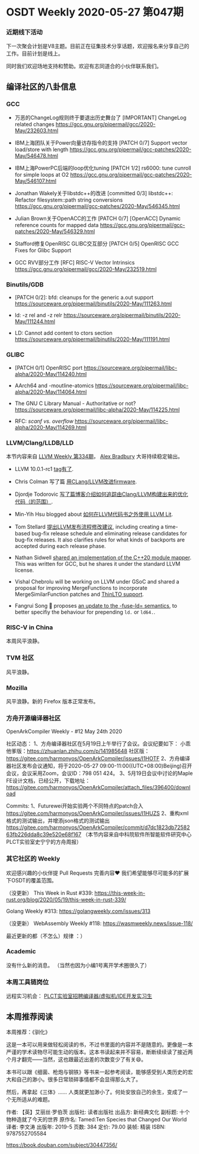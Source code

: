 # OSDT Weekly 2020-05-27 第047期

### 近期线下活动

下一次聚会计划是V8主题。目前正在征集技术分享话题，欢迎报名来分享自己的工作。目前计划是线上。

同时我们欢迎场地支持和赞助。欢迎有志同道合的小伙伴联系我们。

## 编译社区的八卦信息

### GCC

- 万恶的ChangeLog规则终于要退出历史舞台了
  [IMPORTANT] ChangeLog related changes
  https://gcc.gnu.org/pipermail/gcc/2020-May/232603.html

- IBM上海团队关于Power向量访存指令的支持
  [PATCH 0/7] Support vector load/store with length
  https://gcc.gnu.org/pipermail/gcc-patches/2020-May/546478.html  

- IBM上海PowerPC后端的loop优化tuning
  [PATCH 1/2] rs6000: tune cunroll for simple loops at O2
  https://gcc.gnu.org/pipermail/gcc-patches/2020-May/546107.html

- Jonathan Wakely关于libstdc++的改进
  [committed 0/3] libstdc++: Refactor filesystem::path string conversions
  https://gcc.gnu.org/pipermail/gcc-patches/2020-May/546345.html

- Julian Brown关于OpenACC的工作
  [PATCH 0/7] [OpenACC] Dynamic reference counts for mapped data
  https://gcc.gnu.org/pipermail/gcc-patches/2020-May/546329.html

- Stafford修复OpenRISC GLIBC交互部分
  [PATCH 0/5] OpenRISC GCC Fixes for Glibc Support

- GCC RVV部分工作
  [RFC] RISC-V Vector Intrinsics
  https://gcc.gnu.org/pipermail/gcc/2020-May/232519.html

### Binutils/GDB

- [PATCH 0/2]: bfd: cleanups for the generic a.out support
  https://sourceware.org/pipermail/binutils/2020-May/111263.html

- ld: -z rel and -z relr
  https://sourceware.org/pipermail/binutils/2020-May/111244.html

- LD: Cannot add content to ctors section
  https://sourceware.org/pipermail/binutils/2020-May/111191.html

### GLIBC

- [PATCH 0/1] OpenRISC port
  https://sourceware.org/pipermail/libc-alpha/2020-May/114240.html

- AArch64 and -moutline-atomics
  https://sourceware.org/pipermail/libc-alpha/2020-May/114064.html  

- The GNU C Library Manual - Authoritative or not?
  https://sourceware.org/pipermail/libc-alpha/2020-May/114225.html

- RFC: *scanf vs. overflow*
  https://sourceware.org/pipermail/libc-alpha/2020-May/114269.html

### LLVM/Clang/LLDB/LLD

本节内容来自 [LLVM Weekly 第334期](http://llvmweekly.org/issue/334)，
[Alex Bradbury](https://www.linkedin.com/in/alex-bradbury/) 大哥持续稳定输出。

* LLVM 10.0.1-rc1 [tag有了](http://lists.llvm.org/pipermail/llvm-dev/2020-May/141683.html).

* Chris Colman 写了篇 [用CLang/LLVM改进firmware](https://interrupt.memfault.com/blog/arm-cortexm-with-llvm-clang).

* Djordje Todorovic [写了篇博客介绍如何追踪由Clang/LLVM构建出来的优化代码（的范围）](https://djolertrk.github.io/llvm-debug-loc-stats/).

* Min-Yih Hsu blogged about [如何在LLVM代码书之外使用 LLVM Lit](https://medium.com/@mshockwave/using-llvm-lit-out-of-tree-5cddada85a78).

* Tom Stellard [提出LLVM发布流程修改建议](http://lists.llvm.org/pipermail/llvm-dev/2020-May/141730.html), including creating a time-based bug-fix release schedule and eliminating release candidates for bug-fix releases. It also clarifies rules for what kinds of backports are accepted during each release phase.

* Nathan Sidwell [shared an implementation of the C++20 module mapper](http://lists.llvm.org/pipermail/cfe-dev/2020-May/065487.html). This was written for GCC, but he shares it under the standard LLVM license.

* Vishal Chebrolu will be working on LLVM under GSoC and shared a proposal
for improving MergeFunctions to incorporate MergeSimilarFunction patches and
[ThinLTO support](http://lists.llvm.org/pipermail/llvm-dev/2020-May/141773.html).

* Fangrui Song 🎉 proposes [an update to the -fuse-ld= semantics](http://lists.llvm.org/pipermail/cfe-dev/2020-May/065518.html), to better specifiy the behaviour for prepending `ld.` or `ld64.`.

### RISC-V in China

本周风平浪静。

### TVM 社区

风平浪静。

### Mozilla

风平浪静。新的 Firefox 版本正常发布。

### 方舟开源编译器社区

OpenArkCompiler Weekly - #12 May 24th 2020

社区动态：
1、方舟编译器社区在5月19日上午举行了会议。会议纪要如下：
小乖他爹版：https://zhuanlan.zhihu.com/p/141985648
社区版：https://gitee.com/harmonyos/OpenArkCompiler/issues/I1HOTF
2、方舟编译器社区发布会议通知，将于2020-05-27 09:00-11:00((UTC+08:00)Beijing)召开会议，会议采用Zoom，会议ID：798 051 424。
3、5月19日会议中讨论的Maple FE设计文档，已经公开，下载地址：https://gitee.com/harmonyos/OpenArkCompiler/attach_files/396400/download

Commits:
1、Futurewei开始实验两个不同特点的patch合入
https://gitee.com/harmonyos/OpenArkCompiler/issues/I1HUZS
2、重构xml格式的测试输出，并增添json格式的测试输出
https://gitee.com/harmonyos/OpenArkCompiler/commit/d7dc1823db7258263fb226dda8c39e520e68f167
（本节内容来自中科院软件所智能软件研究中心PLCT实验室史宁宁的方舟周报）

### 其它社区的 Weekly

欢迎感兴趣的小伙伴提 Pull Requests 完善内容❤️
我们希望能够尽可能多的扩展下OSDT的覆盖范围。

（没更新）
This Week in Rust #339:
https://this-week-in-rust.org/blog/2020/05/19/this-week-in-rust-339/

Golang Weekly #313:
https://golangweekly.com/issues/313

（没更新）
WebAssembly Weekly #118:
https://wasmweekly.news/issue-118/

最近更新的都（不怎么）规律 ：）

### Academic

没有什么新的消息。
（当然也因为小编1号离开学术圈很久了）

### 本周工具链岗位

远程实习机会： [PLCT实验室招聘编译器/虚拟机/IDE开发实习生](https://mp.weixin.qq.com/s/bVaNK2kVGstnZ6Onkc98zQ)

## 本周推荐阅读

本周推荐：《驯化》

这是一本可以用来做轻松阅读的书，不过书里面的内容并不是随意的。更像是一本严谨的学术读物尽可能生动的版本。这本书读起来并不容易，断断续续读了接近两个月才翻完——当然，这也跟最近出差的次数变少了有关😄。

本书可以跟《细菌、枪炮与钢铁》等书来一起参考阅读，能够感受到人类历史的宏大和自己的渺小。很多日常琐碎事情都不会显得那么大了。

然后，再拿起《三体》…… 人类就更加渺小了。何处安放自己的余生，变成了一个无所适从的难题。

作者: 【英】艾丽丝·罗伯茨
出版社: 读者出版社
出品方: 新经典文化
副标题: 十个物种造就了今天的世界
原作名: Tamed:Ten Species that Changed Our World
译者: 李文涛
出版年: 2019-5
页数: 384
定价: 79.00
装帧: 精装
ISBN: 9787552705584

https://book.douban.com/subject/30447356/
